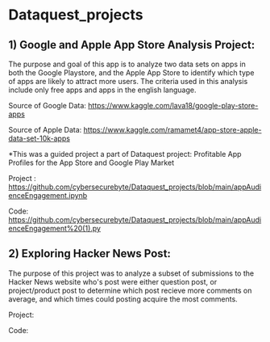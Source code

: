 # Dataquest_projects

## 1) Google and Apple App Store Analysis Project:


The purpose and goal of this app is to analyze two data sets on apps in both the Google Playstore, and the Apple App Store to identify which type of apps are likely to attract more users. The criteria used in this analysis include only free apps and apps in the english language.

Source of Google Data: https://www.kaggle.com/lava18/google-play-store-apps

Source of Apple Data: https://www.kaggle.com/ramamet4/app-store-apple-data-set-10k-apps


*This was a guided project a part of Dataquest project: Profitable App Profiles for the App Store and Google Play Market

Project : https://github.com/cybersecurebyte/Dataquest_projects/blob/main/appAudienceEngagement.ipynb

Code: https://github.com/cybersecurebyte/Dataquest_projects/blob/main/appAudienceEngagement%20(1).py

## 2) Exploring Hacker News Post:

The purpose of this project was to analyze a subset of submissions to the Hacker News website who's post were either question post, or project/product post to determine which post recieve more comments on average, and which times could posting acquire the most comments.

Project:

Code:
